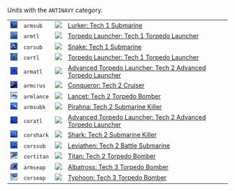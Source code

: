 Units with the <code>ANTINAVY</code> category.
<table>
    <tr>
        <td><a href="ARMSUB"><img src="icons/units/ARMSUB_icon.png" width="21px" /></a></td>
        <td><code>armsub</code></td>
        <td><a href="SCTATest"><img src="icons/mods/sctatest.png" width="21px" /></a></td>
        <td><a href="ARMSUB">Lurker: Tech 1 Submarine</a></td>
    </tr>
    <tr>
        <td><a href="ARMTL"><img src="icons/units/ARMTL_icon.png" width="21px" /></a></td>
        <td><code>armtl</code></td>
        <td><a href="SCTATest"><img src="icons/mods/sctatest.png" width="21px" /></a></td>
        <td><a href="ARMTL">Torpedo Launcher: Tech 1 Torpedo Launcher</a></td>
    </tr>
    <tr>
        <td><a href="CORSUB"><img src="icons/units/CORSUB_icon.png" width="21px" /></a></td>
        <td><code>corsub</code></td>
        <td><a href="SCTATest"><img src="icons/mods/sctatest.png" width="21px" /></a></td>
        <td><a href="CORSUB">Snake: Tech 1 Submarine</a></td>
    </tr>
    <tr>
        <td><a href="CORTL"><img src="icons/units/CORTL_icon.png" width="21px" /></a></td>
        <td><code>cortl</code></td>
        <td><a href="SCTATest"><img src="icons/mods/sctatest.png" width="21px" /></a></td>
        <td><a href="CORTL">Torpedo Launcher: Tech 1 Torpedo Launcher</a></td>
    </tr>
    <tr>
        <td><a href="ARMATL"><img src="icons/units/ARMATL_icon.png" width="21px" /></a></td>
        <td><code>armatl</code></td>
        <td><a href="SCTATest"><img src="icons/mods/sctatest.png" width="21px" /></a></td>
        <td><a href="ARMATL">Advanced Torpedo Launcher: Tech 2 Advanced Torpedo Launcher</a></td>
    </tr>
    <tr>
        <td><a href="ARMCRUS"><img src="icons/units/ARMCRUS_icon.png" width="21px" /></a></td>
        <td><code>armcrus</code></td>
        <td><a href="SCTATest"><img src="icons/mods/sctatest.png" width="21px" /></a></td>
        <td><a href="ARMCRUS">Conqueror: Tech 2 Cruiser</a></td>
    </tr>
    <tr>
        <td><a href="ARMLANCE"><img src="icons/units/ARMLANCE_icon.png" width="21px" /></a></td>
        <td><code>armlance</code></td>
        <td><a href="SCTATest"><img src="icons/mods/sctatest.png" width="21px" /></a></td>
        <td><a href="ARMLANCE">Lancet: Tech 2 Torpedo Bomber</a></td>
    </tr>
    <tr>
        <td><a href="ARMSUBK"><img src="icons/units/ARMSUBK_icon.png" width="21px" /></a></td>
        <td><code>armsubk</code></td>
        <td><a href="SCTATest"><img src="icons/mods/sctatest.png" width="21px" /></a></td>
        <td><a href="ARMSUBK">Pirahna: Tech 2 Submarine Killer </a></td>
    </tr>
    <tr>
        <td><a href="CORATL"><img src="icons/units/CORATL_icon.png" width="21px" /></a></td>
        <td><code>coratl</code></td>
        <td><a href="SCTATest"><img src="icons/mods/sctatest.png" width="21px" /></a></td>
        <td><a href="CORATL">Advanced Torpedo Launcher: Tech 2 Advanced Torpedo Launcher</a></td>
    </tr>
    <tr>
        <td><a href="CORSHARK"><img src="icons/units/CORSHARK_icon.png" width="21px" /></a></td>
        <td><code>corshark</code></td>
        <td><a href="SCTATest"><img src="icons/mods/sctatest.png" width="21px" /></a></td>
        <td><a href="CORSHARK">Shark: Tech 2 Submarine Killer </a></td>
    </tr>
    <tr>
        <td><a href="CORSSUB"><img src="icons/units/CORSSUB_icon.png" width="21px" /></a></td>
        <td><code>corssub</code></td>
        <td><a href="SCTATest"><img src="icons/mods/sctatest.png" width="21px" /></a></td>
        <td><a href="CORSSUB">Leviathen: Tech 2 Battle Submarine</a></td>
    </tr>
    <tr>
        <td><a href="CORTITAN"><img src="icons/units/CORTITAN_icon.png" width="21px" /></a></td>
        <td><code>cortitan</code></td>
        <td><a href="SCTATest"><img src="icons/mods/sctatest.png" width="21px" /></a></td>
        <td><a href="CORTITAN">Titan: Tech 2 Torpedo Bomber</a></td>
    </tr>
    <tr>
        <td><a href="ARMSEAP"><img src="icons/units/ARMSEAP_icon.png" width="21px" /></a></td>
        <td><code>armseap</code></td>
        <td><a href="SCTATest"><img src="icons/mods/sctatest.png" width="21px" /></a></td>
        <td><a href="ARMSEAP">Albatross: Tech 3 Torpedo Bomber</a></td>
    </tr>
    <tr>
        <td><a href="CORSEAP"><img src="icons/units/CORSEAP_icon.png" width="21px" /></a></td>
        <td><code>corseap</code></td>
        <td><a href="SCTATest"><img src="icons/mods/sctatest.png" width="21px" /></a></td>
        <td><a href="CORSEAP">Typhoon: Tech 3 Torpedo Bomber</a></td>
    </tr>
</table>

